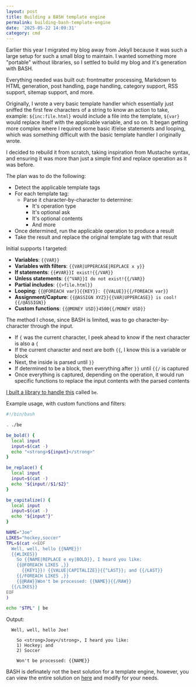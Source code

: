 ```yaml
---
layout: post
title: Building a BASH template engine
permalink: building-bash-template-engine
date: '2025-05-22 14:09:31'
category: cmd
---
```


Earlier this year I migrated my blog away from Jekyll because it was such a large setup for such a small blog to maintain. I wanted something more "portable" without libraries, so I settled to build my blog and it's generation with BASH.

Everything needed was built out: frontmatter processing, Markdown to HTML generation, post handling, page handling, category support, RSS support, sitemap support, and more.

Originally, I wrote a very basic template handler which essentially just sniffed the first few characters of a string to know an action to take, example: `${inc:file.html}` would include a file into the template, `${var}` would replace itself with the applicable variable, and so on. It began getting more complex where I required some basic if/else statements and looping, which was something difficult with the basic template handler I originally wrote.

I decided to rebuild it from scratch, taking inspiration from Mustache syntax, and ensuring it was more than just a simple find and replace operation as it was before.

The plan was to do the following:

* Detect the applicable template tags
* For each template tag:
    * Parse it character-by-character to determine:
        * It's operation type
        * It's optional ask
        * It's optional contents
        * And more
* Once determined, run the applicable operation to produce a result
* Take the result and replace the original template tag with that result

Initial supports I targeted:

* **Variables**: `{{VAR}}`
* **Variables with filters**: `{{VAR|UPPERCASE|REPLACE x y}}`
* **If statements**: `{{#VAR}}I exist!{{/VAR}}`
* **Unless statements**: `{{^VAR}}I do not exist!{{/VAR}}`
* **Partial includes**: `{{>file.html}}`
* **Looping**: `{{@FOREACH var}}{{KEY}}: {{VALUE}}{{/FOREACH var}}`
* **Assignment/Capture**: `{{@ASSIGN XYZ}}{{VAR|UPPERCASE}} is cool!{{/@ASSIGN}}`
* **Custom functions**: `{{@MONEY USD}}4500{{/MONEY USD}}`

The method I chose, since BASH is limited, was to go character-by-character through the input.

* If `{` was the current character, I peek ahead to know if the next character is also a `{`
* If the current character and next are both `{{`, I know this is a variable or block
* Next, the inside is parsed until `}}`
* If determined to be a block, then everything after `}}` until `{{/` is captured
* Once everything is captured, depending on the operation, it would run specific functions to replace the input contents with the parsed contents

[I built a library to handle this](https://github.com/gnikyt/be) called `be`.

Example usage, with custom functions and filters:

```bash
#!/bin/bash

. ./be

be_bold() {
  local input
  input=$(cat -)
  echo "<strong>${input}</strong>"
}

be_replace() {
  local input
  input=$(cat -)
  echo "${input//$1/$2}"
}

be_capitalize() {
  local input
  input=$(cat -)
  echo "${input^}"
}

NAME="Joe"
LIKES="hockey,soccer"
TPL=$(cat <<EOF
  Well, well, hello {{NAME}}!
  {{#LIKES}}
    So {{NAME|REPLACE e ey|BOLD}}, I heard you like:
    {{@FOREACH LIKES ,}}
      {{KEY1}}) {{VALUE|CAPITALIZE}}{{^LAST}}; and {{/LAST}}
    {{/FOREACH LIKES ,}}
    {{@RAW}}Won't be processed: {{NAME}}{{/RAW}}
  {{/LIKES}}
EOF
)

echo "$TPL" | be
```

Output:

```
  Well, well, hello Joe!
  
    So <strong>Joey</strong>, I heard you like:
    1) Hockey; and 
    2) Soccer

    Won't be processed: {{NAME}}
```

BASH is definately not the best solution for a template engine, however, you can view the entire solution on [here](https://githuib.com/gnikyt/be/tree/master/be) and modify for your needs.
